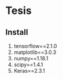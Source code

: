# Tesis

## Install
1. tensorflow==2.1.0
2. matplotlib==3.0.3  
3. numpy==1.18.1
4. scipy==1.4.1
5. Keras==2.3.1 
